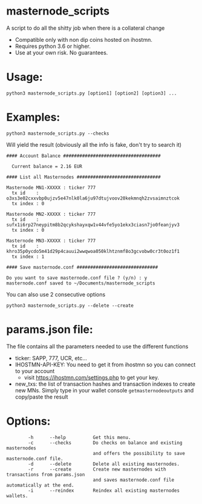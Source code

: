 # masternode_scripts
A script to do all the shitty job when there is a collateral change

* Compatible only with non dip coins hosted on ihostmn.
* Requires python 3.6 or higher.
* Use at your own risk. No guarantees.

# Usage:

```python3 masternode_scripts.py [option1] [option2] [option3] ...```

# Examples:

```python3 masternode_scripts.py --checks```

Will yield the result (obviously all the info is fake, don't try to search it)

```
#### Account Balance ####################################

  Current balance = 2.16 EUR

#### List all Masternodes ###############################

Masternode MN1-XXXXX : ticker 777
  tx id    : o3xs3e02cxxvbp0ujzv5e47nlk0la6ju97dtujvoov20kekmnqh2zvsaimnztcok
  tx index : 0

Masternode MN2-XXXXX : ticker 777
  tx id    : sufx1i6rp27neypitm8b2qcykshayxqw1v44vfe5yo1ekx3ciasn7jo0feanjyv3
  tx index : 0

Masternode MN3-XXXXX : ticker 777
  tx id    : khro35p0ycdo5m41d29p4cauui2wwqwoa050klhtznmf8o3gcvobw0cr3t0oz1f1
  tx index : 1

#### Save masternode.conf ##############################

Do you want to save masternode.conf file ? (y/n) : y
masternode.conf saved to ~/Documents/masternode_scripts
```

You can also use 2 consecutive options

```python3 masternode_scripts.py --delete --create```

# params.json file:

The file contains all the parameters needed to use the different functions
* ticker: SAPP, 777, UCR, etc...
* IHOSTMN-API-KEY: You need to get it from ihostmn so you can connect to your account 
  * visit https://ihostmn.com/settings.php to get your key.
* new_txs: the list of transaction hashes and transaction indexes to create new MNs. 
  Simply type in your wallet console `getmasternodeoutputs` and copy/paste the result

# Options:

```
        -h      --help          Get this menu.
        -c      --checks        Do checks on balance and existing masternodes
                                and offers the possibility to save masternode.conf file.
        -d      --delete        Delete all existing masternodes.
        -r      --create        Create new masternodes with transactions from params.json
                                and saves masternode.conf file automatically at the end.
        -i      --reindex       Reindex all existing masternodes wallets.
```